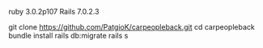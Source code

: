 ruby 3.0.2p107
Rails 7.0.2.3

git clone https://github.com/PatgioK/carpeopleback.git
cd carpeopleback
bundle install
rails db:migrate
rails s

